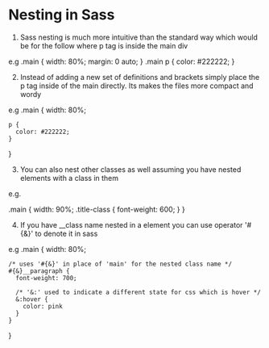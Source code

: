 # Nesting in Sass

  1. Sass nesting is much more intuitive than the standard way which would be for the follow where p tag is inside the main div 

  e.g 
  .main {
    width: 80%;
    margin: 0 auto;
  }
  .main p {
    color: #222222;
  }

  2. Instead of adding a new set of definitions and brackets simply place the p tag inside of the main directly. Its makes the files more compact and wordy

  e.g 
  .main {
    width: 80%;
  
    p {
      color: #222222;
    }
  }

  3. You can also nest other classes as well assuming you have nested elements with a class in them 

  e.g.

  .main {
    width: 90%;
    .title-class {
      font-weight: 600;
    }
  }

  4. If you have __class name nested in a element you can use operator '#{&}' to denote it in sass 

  e.g 
  .main {
    width: 80%;
    
    /* uses '#{&}' in place of 'main' for the nested class name */
    #{&}__paragraph {
      font-weight: 700;

      /* '&:' used to indicate a different state for css which is hover */
      &:hover {
        color: pink
      }
    }
  }